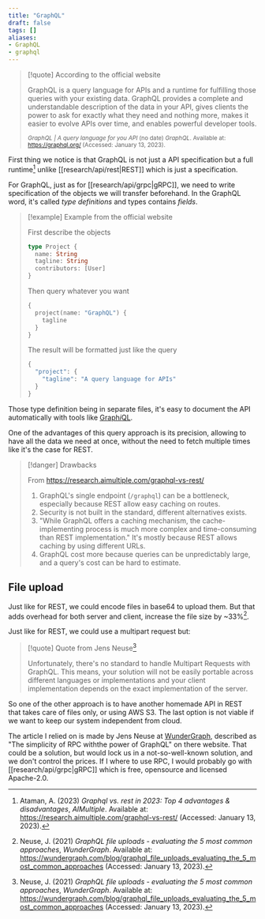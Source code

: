 ```yaml
---
title: "GraphQL"
draft: false
tags: []
aliases:
- GraphQL
- graphql
---
```


> [!quote] According to the official website
>
> GraphQL is a query language for APIs and a runtime for fulfilling those queries with your existing data. GraphQL provides a complete and understandable description of the data in your API, gives clients the power to ask for exactly what they need and nothing more, makes it easier to evolve APIs over time, and enables powerful developer tools.
>
> <small>_GraphQL | A query language for you API_ (no date) _GraphQL_. Available at: https://graphql.org/ (Accessed: January 13, 2023).</small>

First thing we notice is that GraphQL is not just a API specification but a full runtime[^aimuliple] unlike [[research/api/rest|REST]] which is just a specification.

For GraphQL, just as for [[research/api/grpc|gRPC]], we need to write specification of the objects we will transfer beforehand. In the GraphQL word, it's called *type definitions* and types contains *fields*.

> [!example] Example from the official website
>
> First describe the objects
> ```graphql
> type Project {
>   name: String
>   tagline: String
>   contributors: [User]
> }
> ```
>
> Then query whatever you want
> ```graphql
> {
>   project(name: "GraphQL") {
>     tagline
>   }
> }
> ```
>
> The result will be formatted just like the query
> ```graphql
> {
>   "project": {
>     "tagline": "A query language for APIs"
>   }
> }
> ```

Those type definition being in separate files, it's easy to document the API automatically with tools like [Graph*i*QL](https://github.com/graphql/graphiql).

One of the advantages of this query approach is its precision, allowing to have all the data we need at once, without the need to fetch multiple times like it's the case for REST.

> [!danger] Drawbacks
>
> From https://research.aimultiple.com/graphql-vs-rest/
> 1. GraphQL's single endpoint (`/graphql`) can be a bottleneck, especially because REST allow easy caching on routes.
> 2. Security is not built in the standard, different alternatives exists.
> 3. "While GraphQL offers a caching mechanism, the cache-implementing process is much more complex and time-consuming than REST implementation." It's mostly because REST allows caching by using different URLs.
> 4. GraphQL cost more because queries can be unpredictably large, and a query's cost can be hard to estimate. 

## File upload

Just like for REST, we could encode files in base64 to upload them. But that adds overhead for both server and client, increase the file size by ~33%[^wundergraph].

Just like for REST, we could use a multipart request but:

> [!quote] Quote from Jens Neuse[^wundergraph]
>
>  Unfortunately, there's no standard to handle Multipart Requests with GraphQL. This means, your solution will not be easily portable across different languages or implementations and your client implementation depends on the exact implementation of the server.

So one of the other approach is to have another homemade API in REST that takes care of files only, or using AWS S3. The last option is not viable if we want to keep our system independent from cloud.

The article I relied on is made by Jens Neuse at [WunderGraph](https://wundergraph.com), described as "The simplicity of RPC withthe power of GraphQL" on there website. That could be a solution, but would lock us in a not-so-well-known solution, and we don't control the prices. If I where to use RPC, I would probably go with [[research/api/grpc|gRPC]] which is free, opensource and licensed Apache-2.0.

[^aimuliple]: Ataman, A. (2023) _Graphql vs. rest in 2023: Top 4 advantages & disadvantages_, _AIMultiple_. Available at: https://research.aimultiple.com/graphql-vs-rest/ (Accessed: January 13, 2023). 
[^wundergraph]: Neuse, J. (2021) _GraphQL file uploads - evaluating the 5 most common approaches_, _WunderGraph_. Available at: https://wundergraph.com/blog/graphql_file_uploads_evaluating_the_5_most_common_approaches (Accessed: January 13, 2023).
